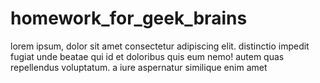 # homework_for_geek_brains
lorem ipsum, dolor sit amet consectetur adipiscing elit. distinctio impedit fugiat unde beatae qui id et doloribus quis eum nemo! autem quas repellendus voluptatum. a iure aspernatur similique enim amet
